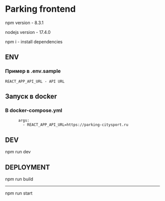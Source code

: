 # Parking frontend

npm version - 8.3.1

nodejs version - 17.4.0

npm i - install dependencies

## ENV


### Пример в .env.sample

```env
REACT_APP_API_URL - API URL
```
## Запуск в docker
### В docker-compose.yml
```
      args:
        - REACT_APP_API_URL=https://parking-citysport.ru
```

## DEV

npm run dev

## DEPLOYMENT

npm run build

---

npm run start
